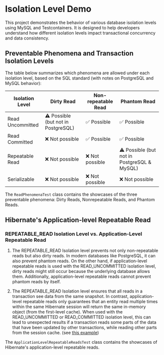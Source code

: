 # Isolation Level Demo

This project demonstrates the behavior of various database isolation levels using MySQL and Testcontainers.
It is designed to help developers understand how different isolation levels impact transactional concurrency and data consistency.

## Preventable Phenomena and Transaction Isolation Levels

The table below summarizes which phenomena are allowed under each isolation level, based on the SQL standard (with notes on PostgreSQL and MySQL behavior):

| Isolation Level  | Dirty Read                          | Non-repeatable Read | Phantom Read                                |
|------------------|-------------------------------------|---------------------|---------------------------------------------|
| Read Uncommitted | ⚠️ Possible (but not in PostgreSQL) | ✅ Possible          | ✅ Possible                                  |
| Read Committed   | ❌ Not possible                      | ✅ Possible          | ✅ Possible                                  |
| Repeatable Read  | ❌ Not possible                      | ❌ Not possible      | ⚠️ Possible (but not in PostgreSQL & MySQL) |
| Serializable     | ❌ Not possible                      | ❌ Not possible      | ❌ Not possible                              |


The `ReadPhenomenaTest` class contains the showcases of the three preventable phenomena: Dirty Reads, Nonrepeatable Reads, and Phantom Reads.

## Hibernate's Application-level Repeatable Read

### REPEATABLE_READ Isolation Level vs. Application-Level Repeatable Read
1. The REPEATABLE_READ Isolation level prevents not only non-repeatable reads but also dirty reads. 
   In modern databases like PostgreSQL, it can also prevent phantom reads. 
   On the other hand, if application-level repeatable reads is used with the READ_UNCOMMITTED isolation level, dirty reads might still occur because the underlying database allows them. 
   Additionally, application-level repeatable reads cannot prevent phantom reads by itself.

2. The REPEATABLE_READ Isolation level ensures that all reads in a transaction see data from the same snapshot.
   In contrast, application-level repeatable reads only guarantees that an entity read multiple times within the same Hibernate session will return the same in-memory object (from the first-level cache). 
   When used with the READ_UNCOMMITTED or READ_COMMITTED isolation level, this can lead to unexpected results if a transaction reads some parts of the data that have been updated by other transactions, while reading other parts from the session cache. (see [this example](https://stackoverflow.com/questions/25106636/strategies-for-dealing-with-concurrency-issues-caused-by-stale-domain-objects-g))

The `ApplicationLevelRepeatableReadsTest` class contains the showcases of Hibernate's application-level repeatable reads.


